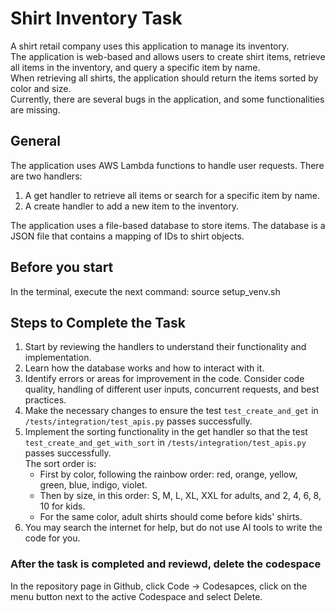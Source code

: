 # Shirt Inventory Task

A shirt retail company uses this application to manage its inventory.  
The application is web-based and allows users to create shirt items, retrieve all items in the inventory, and query a specific item by name.  
When retrieving all shirts, the application should return the items sorted by color and size.  
Currently, there are several bugs in the application, and some functionalities are missing.

## General
The application uses AWS Lambda functions to handle user requests. There are two handlers:
1. A get handler to retrieve all items or search for a specific item by name.
2. A create handler to add a new item to the inventory.

The application uses a file-based database to store items. The database is a JSON file that contains a mapping of IDs to shirt objects.

## Before you start
In the terminal, execute the next command:
source setup_venv.sh

## Steps to Complete the Task
1. Start by reviewing the handlers to understand their functionality and implementation.
2. Learn how the database works and how to interact with it.
3. Identify errors or areas for improvement in the code. Consider code quality, handling of different user inputs, concurrent requests, and best practices.
4. Make the necessary changes to ensure the test `test_create_and_get` in `/tests/integration/test_apis.py` passes successfully.
5. Implement the sorting functionality in the get handler so that the test `test_create_and_get_with_sort` in `/tests/integration/test_apis.py` passes successfully.  
   The sort order is:
   - First by color, following the rainbow order: red, orange, yellow, green, blue, indigo, violet.
   - Then by size, in this order: S, M, L, XL, XXL for adults, and 2, 4, 6, 8, 10 for kids.
   - For the same color, adult shirts should come before kids' shirts.
6. You may search the internet for help, but do not use AI tools to write the code for you.

### After the task is completed and reviewd, delete the codespace
In the repository page in Github, click Code -> Codesapces, click on the menu button next to the active Codespace and select Delete.